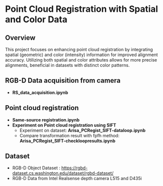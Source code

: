 # Point Cloud Registration with Spatial and Color Data

## Overview
This project focuses on enhancing point cloud registration by integrating spatial (geometric) and color (intensity) information for improved alignment accuracy. Utilizing both spatial and color attributes allows for more precise alignments, beneficial in datasets with distinct color patterns.

## RGB-D Data acquisition from camera
- **RS_data_acquisition.ipynb**

## Point cloud registration
- **Same-source registration.ipynb**
- **Experiment on Point cloud registration using SIFT**
  - Experiment on dataset: **Arisa_PCRegist_SIFT-dataloop.ipynb**
  - Compare transformation result with fpfh method: **Arisa_PCRegist_SIFT-checkloopresults.ipynb**

## Dataset
- RGB-D Object Dataset : https://rgbd-dataset.cs.washington.edu/dataset/rgbd-dataset/
- RGB-D Data from Intel Realsense depth camera L515 and D435i
